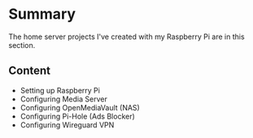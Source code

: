 # Summary
The home server projects I've created with my Raspberry Pi are in this section.

## Content

- Setting up Raspberry Pi
- Configuring Media Server
- Configuring OpenMediaVault (NAS)
- Configuring Pi-Hole (Ads Blocker)
- Configuring Wireguard VPN

